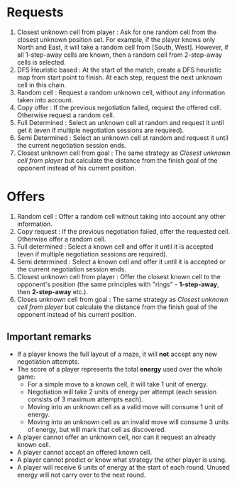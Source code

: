 # Requests

1. Closest unknown cell from player
	: Ask for one random cell from the closest unknown position set. For example, if the player knows only North and East, it will take a random cell from [South, West]. However, if all 1-step-away cells are known, then a random cell from 2-step-away cells is selected.
2. DFS Heuristic based
	: At the start of the match, create a DFS heuristic map from start point to finish. At each step, request the next unknown cell in this chain.
3.  Random cell
	: Request a random unknown cell, without any information taken into account.
4. Copy offer
	: If the previous negotiation failed, request the offered cell. Otherwise request a random cell.
5. Full Determined
	: Select an unknown cell at random and request it until get it (even if multiple negotiation sessions are required).
6. Semi Determined
	: Select an unknown cell at random and request it until the current negotiation session ends. 
7. Closest unknown cell from goal
	: The same strategy as _Closest unknown cell from player_ but calculate the distance from the finish goal of the opponent instead of his current position.

# Offers
1. Random cell
	: Offer a random cell without taking into account any other information.
2. Copy request
	: If the previous negotiation failed, offer the requested cell. Otherwise offer a random cell.
3. Full determined
	: Select a known cell and offer it until it is accepted (even if multiple negotiation sessions are required).
4. Semi determined
	: Select a known cell and offer it until it is accepted or the current negotiation session ends.
5. Closest unknown cell from player
	: Offer the closest known cell to the opponent's position (the same principles with "rings" - **1-step-away**, then **2-step-away** etc.).
6. Closes unknown cell from goal
	: The same strategy as _Closest unknown cell from player_ but calculate the distance from the finish goal of the opponent instead of his current position.

## Important remarks
* If a player knows the full layout of a maze, it will **not** accept any new negotiation attempts.
* The score of a player represents the total **energy** used over the whole game:
	* For a simple move to a known cell, it will take 1 unit of energy.
	* Negotiation will take 2 units of energy per attempt (each session consists of 3 maximum attempts each).
	* Moving into an unknown cell as a valid move will consume 1 unit of energy.
	* Moving into an unknown cell as an invalid move will consume 3 units of energy, but will mark that cell as discovered.
* A player cannot offer an unknown cell, nor can it request an already known cell.
* A player cannot accept an offered known cell.
* A player cannot predict or know what strategy the other player is using.
* A player will receive 6 units of energy at the start of each round. Unused energy will not carry over to the next round.